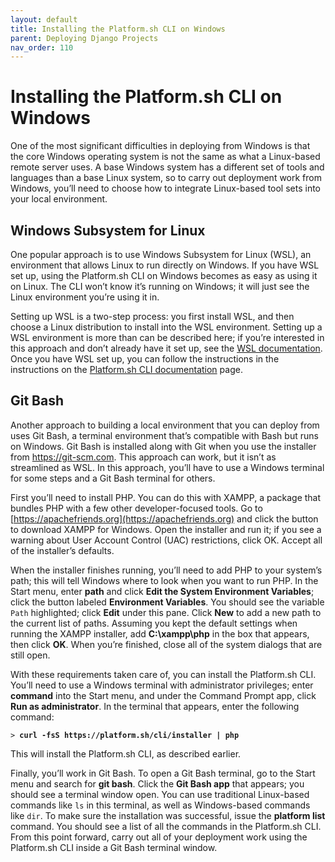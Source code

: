 ```yaml
---
layout: default
title: Installing the Platform.sh CLI on Windows
parent: Deploying Django Projects
nav_order: 110
---
```


# Installing the Platform.sh CLI on Windows

One of the most significant difficulties in deploying from Windows is that the core Windows operating system is not the same as what a Linux-based remote server uses. A base Windows system has a different set of tools and languages than a base Linux system, so to carry out deployment work from Windows, you’ll need to choose how to integrate Linux-based tool sets into your local environment.

## Windows Subsystem for Linux

One popular approach is to use Windows Subsystem for Linux (WSL), an environment that allows Linux to run directly on Windows. If you have WSL set up, using the Platform.sh CLI on Windows becomes as easy as using it on Linux. The CLI won’t know it’s running on Windows; it will just see the Linux environment you’re using it in.

Setting up WSL is a two-step process: you first install WSL, and then choose a Linux distribution to install into the WSL environment. Setting up a WSL environment is more than can be described here; if you’re interested in this approach and don’t already have it set up, see the [WSL documentation](https://docs.microsoft.com/en-us/windows/wsl/about). Once you have WSL set up, you can follow the instructions in the instructions on the [Platform.sh CLI documentation](https://docs.platform.sh/administration/cli.html) page.

## Git Bash

Another approach to building a local environment that you can deploy from uses Git Bash, a terminal environment that’s compatible with Bash but runs on Windows. Git Bash is installed along with Git when you use the installer from https://git-scm.com. This approach can work, but it isn’t as streamlined as WSL. In this approach, you’ll have to use a Windows terminal for some steps and a Git Bash terminal for others.

First you’ll need to install PHP. You can do this with XAMPP, a package that bundles PHP with a few other developer-focused tools. Go to [https://apachefriends.org](https://apachefriends.org) and click the button to download XAMPP for Windows. Open the installer and run it; if you see a warning about User Account Control (UAC) restrictions, click OK. Accept all of the installer’s defaults.

When the installer finishes running, you’ll need to add PHP to your system’s path; this will tell Windows where to look when you want to run PHP. In the Start menu, enter **path** and click **Edit the System Environment Variables**; click the button labeled **Environment Variables**. You should see the variable `Path` highlighted; click **Edit** under this pane. Click **New** to add a new path to the current list of paths. Assuming you kept the default settings when running the XAMPP installer, add **C:\xampp\php** in the box that appears, then click **OK**. When you’re finished, close all of the system dialogs that are still open.

With these requirements taken care of, you can install the Platform.sh CLI. You’ll need to use a Windows terminal with administrator privileges; enter **command** into the Start menu, and under the Command Prompt app, click **Run as administrator**. In the terminal that appears, enter the following command:

<pre class="highlight"><code>> <b>curl -fsS https://platform.sh/cli/installer | php</b></code></pre>

This will install the Platform.sh CLI, as described earlier.

Finally, you’ll work in Git Bash. To open a Git Bash terminal, go to the Start menu and search for **git bash**. Click the **Git Bash app** that appears; you should see a terminal window open. You can use traditional Linux-based commands like `ls` in this terminal, as well as Windows-based commands like `dir`. To make sure the installation was successful, issue the **platform list** command. You should see a list of all the commands in the Platform.sh CLI. From this point forward, carry out all of your deployment work using the Platform.sh CLI inside a Git Bash terminal window.